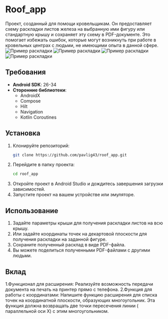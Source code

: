 # Roof_app

Проект, созданный для помощи кровельщикам. Он предоставляет схему раскладки листов железа на
выбранную ими фигуру или стандартную крышу и сохраняет эту схему в PDF-документе. Это помогает
избежать ошибок, которые могут возникнуть при работе в кровельных центрах с людьми, не имеющими
опыта в данной сфере.
![Пример раскладки](screenshots/1.jpg)
![Пример раскладки](screenshots/2.jpg)
![Пример раскладки](screenshots/3.jpg)
![Пример раскладки](screenshots/4.jpg)

## Требования

- **Android SDK**: 26-34
- **Сторонние библиотеки**:
    - AndroidX
    - Compose
    - Hilt
    - Navigation
    - Kotlin Coroutines

## Установка

1. Клонируйте репозиторий:
    ```bash
    git clone https://github.com/pavlig43/roof_app.git
    ```
2. Перейдите в папку проекта:
    ```bash
    cd roof_app
    ```
3. Откройте проект в Android Studio и дождитесь завершения загрузки зависимостей.
4. Запустите проект на вашем устройстве или эмуляторе.

## Использование

1. Задайте параметры крыши для получения раскладки листов на всю крышу.
2. Или задайте координаты точек на декартовой плоскости для получения раскладки на заданной фигуре.
3. Сохраните полученный расклад в виде PDF-файла.
4. Вы можете поделиться полученными PDF-файлами с другими людьми.

## Вклад

1.Функционал для расширения: Реализуйте возможность передачи документа на печать на принтер прямо с
телефона.
2.Функция для работы с координатами: Напишите функцию расширения для списка точек на координатной
плоскости, образующих многоугольник. Эта функция должна возвращать две точки пересечения линии (
параллельной оси X) с этим многоугольником.   
